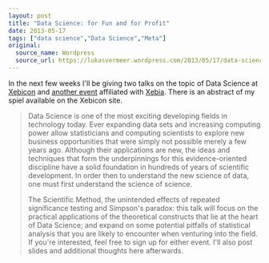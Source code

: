 ```yaml
---
layout: post
title: "Data Science: for Fun and for Profit"
date: 2013-05-17
tags: ["data science","Data Science","Meta"]
original:
  source_name: Wordpress
  source_url: https://lukasvermeer.wordpress.com/2013/05/17/data-science-for-fun-and-for-profit/
---
```


In the next few weeks I'll be giving two talks on the topic of Data Science at [Xebicon](http://www.xebicon.nl/programma) and [another event](http://datafun.eventbrite.com/) affiliated with [Xebia](http://xebia.com/). There is an abstract of my spiel available on the Xebicon site.
> Data Science is one of the most exciting developing fields in technology today. Ever expanding data sets and increasing computing power allow statisticians and computing scientists to explore new business opportunities that were simply not possible merely a few years ago. Although their applications are new, the ideas and techniques that form the underpinnings for this evidence-oriented discipline have a solid foundation in hundreds of years of scientific development. In order then to understand the new science of data, one must first understand the science of science.> 
> 
> The Scientific Method, the unintended effects of repeated significance testing and Simpson's paradox: this talk will focus on the practical applications of the theoretical constructs that lie at the heart of Data Science; and expand on some potential pitfalls of statistical analysis that you are likely to encounter when venturing into the field.
If you're interested, feel free to sign up for either event. I'll also post slides and additional thoughts here afterwards.